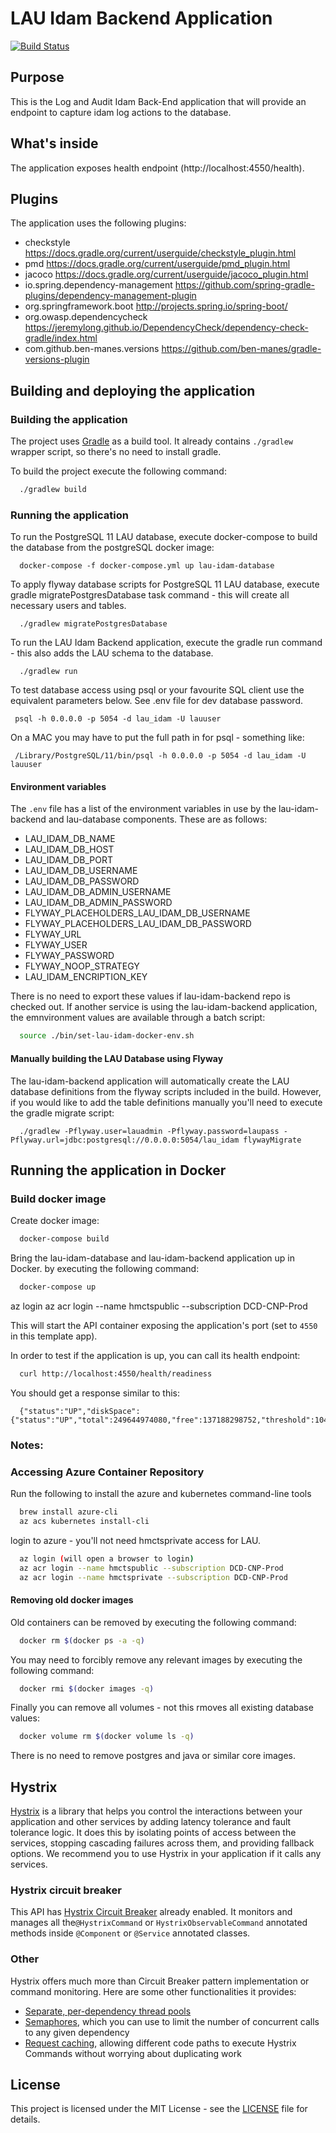 # LAU Idam Backend Application

[![Build Status](https://travis-ci.org/hmcts/lau-idam-backend.svg?branch=master)](https://travis-ci.org/hmcts/lau-idam-backend)

## Purpose

This is the Log and Audit Idam Back-End application that will provide an endpoint to capture idam log actions to the database.

## What's inside

The application exposes health endpoint (http://localhost:4550/health).

## Plugins

The application uses the following plugins:

* checkstyle https://docs.gradle.org/current/userguide/checkstyle_plugin.html
* pmd https://docs.gradle.org/current/userguide/pmd_plugin.html
* jacoco https://docs.gradle.org/current/userguide/jacoco_plugin.html
* io.spring.dependency-management https://github.com/spring-gradle-plugins/dependency-management-plugin
* org.springframework.boot http://projects.spring.io/spring-boot/
* org.owasp.dependencycheck https://jeremylong.github.io/DependencyCheck/dependency-check-gradle/index.html
* com.github.ben-manes.versions https://github.com/ben-manes/gradle-versions-plugin

## Building and deploying the application

### Building the application

The project uses [Gradle](https://gradle.org) as a build tool. It already contains
`./gradlew` wrapper script, so there's no need to install gradle.

To build the project execute the following command:
```bash
  ./gradlew build
```

### Running the application

To run the PostgreSQL 11 LAU database, execute docker-compose to build the database from the postgreSQL docker image:
```
  docker-compose -f docker-compose.yml up lau-idam-database
```

To apply flyway database scripts for PostgreSQL 11 LAU database, execute gradle migratePostgresDatabase task command - this will create all necessary users and tables.
```
  ./gradlew migratePostgresDatabase
```

To run the LAU Idam Backend application, execute the gradle run command - this also adds the LAU schema to the database.
```
  ./gradlew run
```

To test database access using psql or your favourite SQL client use the equivalent parameters below. See .env file for dev database password.
 ```
  psql -h 0.0.0.0 -p 5054 -d lau_idam -U lauuser
 ```
On a MAC you may have to put the full path in for psql - something like:
 ```
  /Library/PostgreSQL/11/bin/psql -h 0.0.0.0 -p 5054 -d lau_idam -U lauuser
 ```

#### Environment variables

The `.env` file has a list of the environment variables in use by the lau-idam-backend and lau-database components. These are as follows:
* LAU_IDAM_DB_NAME
* LAU_IDAM_DB_HOST
* LAU_IDAM_DB_PORT
* LAU_IDAM_DB_USERNAME
* LAU_IDAM_DB_PASSWORD
* LAU_IDAM_DB_ADMIN_USERNAME
* LAU_IDAM_DB_ADMIN_PASSWORD
* FLYWAY_PLACEHOLDERS_LAU_IDAM_DB_USERNAME
* FLYWAY_PLACEHOLDERS_LAU_IDAM_DB_PASSWORD
* FLYWAY_URL
* FLYWAY_USER
* FLYWAY_PASSWORD
* FLYWAY_NOOP_STRATEGY
* LAU_IDAM_ENCRIPTION_KEY 

There is no need to export these values if lau-idam-backend repo is checked out.
If another service is using the lau-idam-backend application, the emnvironment values are available through a batch script:
```bash
  source ./bin/set-lau-idam-docker-env.sh
```

#### Manually building the LAU Database using Flyway

The lau-idam-backend application will automatically create the LAU database definitions from the flyway scripts included in the build.
However, if you would like to add the table definitions manually you'll need to execute the gradle migrate script:
```
  ./gradlew -Pflyway.user=lauadmin -Pflyway.password=laupass -Pflyway.url=jdbc:postgresql://0.0.0.0:5054/lau_idam flywayMigrate
```

## Running the application in Docker

### Build docker image

Create docker image:
```bash
  docker-compose build
```

Bring the lau-idam-database and lau-idam-backend application up in Docker.
by executing the following command:
```bash
  docker-compose up
```

az login
az acr login --name hmctspublic --subscription DCD-CNP-Prod

This will start the API container exposing the application's port
(set to `4550` in this template app).

In order to test if the application is up, you can call its health endpoint:
```bash
  curl http://localhost:4550/health/readiness
```

You should get a response similar to this:
```
  {"status":"UP","diskSpace":{"status":"UP","total":249644974080,"free":137188298752,"threshold":10485760}}
```

### Notes:

### Accessing Azure Container Repository

Run the following to install the azure and kubernetes command-line tools
```bash
  brew install azure-cli
  az acs kubernetes install-cli
```
login to azure - you'll not need hmctsprivate access for LAU.
```bash
  az login (will open a browser to login)
  az acr login --name hmctspublic --subscription DCD-CNP-Prod
  az acr login --name hmctsprivate --subscription DCD-CNP-Prod
```

#### Removing old docker images

Old containers can be removed by executing the following command:
```bash
  docker rm $(docker ps -a -q)
```
You may need to forcibly remove any relevant images by executing the following command:
```bash
  docker rmi $(docker images -q)
```
Finally you can remove all volumes - not this rmoves all existing database values:
```bash
  docker volume rm $(docker volume ls -q)
```

There is no need to remove postgres and java or similar core images.


## Hystrix

[Hystrix](https://github.com/Netflix/Hystrix/wiki) is a library that helps you control the interactions
between your application and other services by adding latency tolerance and fault tolerance logic. It does this
by isolating points of access between the services, stopping cascading failures across them,
and providing fallback options. We recommend you to use Hystrix in your application if it calls any services.

### Hystrix circuit breaker

This API has [Hystrix Circuit Breaker](https://github.com/Netflix/Hystrix/wiki/How-it-Works#circuit-breaker)
already enabled. It monitors and manages all the`@HystrixCommand` or `HystrixObservableCommand` annotated methods
inside `@Component` or `@Service` annotated classes.

### Other

Hystrix offers much more than Circuit Breaker pattern implementation or command monitoring.
Here are some other functionalities it provides:
* [Separate, per-dependency thread pools](https://github.com/Netflix/Hystrix/wiki/How-it-Works#isolation)
* [Semaphores](https://github.com/Netflix/Hystrix/wiki/How-it-Works#semaphores), which you can use to limit
  the number of concurrent calls to any given dependency
* [Request caching](https://github.com/Netflix/Hystrix/wiki/How-it-Works#request-caching), allowing
  different code paths to execute Hystrix Commands without worrying about duplicating work

## License

This project is licensed under the MIT License - see the [LICENSE](LICENSE) file for details.

